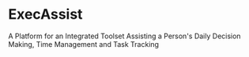 # ExecAssist
A Platform for an Integrated Toolset Assisting a Person's Daily Decision Making, Time Management and Task Tracking
